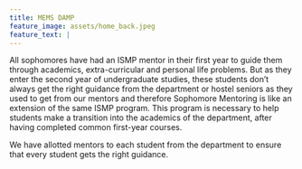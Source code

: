```yaml
---
title: MEMS DAMP
feature_image: assets/home_back.jpeg
feature_text: |
---
```


All sophomores have had an ISMP mentor in their first year to guide them through academics, extra-curricular and personal life problems. But as they enter the second year of undergraduate studies, these students don’t always get the right guidance from the department or hostel seniors as they used to get from our mentors and therefore Sophomore Mentoring is like an extension of the same ISMP program. This program is necessary to help students make a transition into the academics of the department, after having completed common first-year courses.

We have allotted mentors to each student from the department to ensure that every student gets the right guidance.
